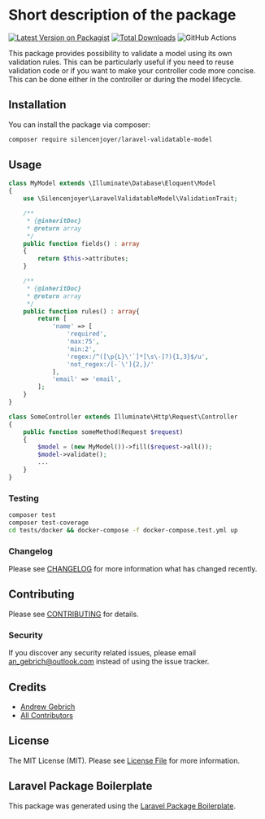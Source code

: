 # Short description of the package

[![Latest Version on Packagist](https://img.shields.io/packagist/v/silencenjoyer/laravel-validatable-model.svg?style=flat-square)](https://packagist.org/packages/silencenjoyer/laravel-validatable-model)
[![Total Downloads](https://img.shields.io/packagist/dt/silencenjoyer/laravel-validatable-model.svg?style=flat-square)](https://packagist.org/packages/silencenjoyer/laravel-validatable-model)
![GitHub Actions](https://github.com/silencenjoyer/laravel-validatable-model/actions/workflows/main.yml/badge.svg)

This package provides possibility to validate a model using its own validation rules. This can be particularly useful if you need to reuse validation code or if you want to make your controller code more concise.  
This can be done either in the controller or during the model lifecycle.

## Installation

You can install the package via composer:

```bash
composer require silencenjoyer/laravel-validatable-model
```

## Usage

```php
class MyModel extends \Illuminate\Database\Eloquent\Model
{
    use \Silencenjoyer\LaravelValidatableModel\ValidationTrait;

    /**
     * {@inheritDoc} 
     * @return array
     */
    public function fields() : array
    {
        return $this->attributes;
    }

    /**
     * {@inheritDoc} 
     * @return array
     */
    public function rules() : array{
        return [
            'name' => [
                'required',
                'max:75',
                'min:2',
                'regex:/^([\p{L}\'`]*[\s\-]?){1,3}$/u',
                'not_regex:/[-`\']{2,}/'
            ],
            'email' => 'email',
        ];
    }
}
```
```php
class SomeController extends Illuminate\Http\Request\Controller
{
    public function someMethod(Request $request)
    {
        $model = (new MyModel())->fill($request->all());
        $model->validate();
        ...
    }
}
```

### Testing

```bash
composer test  
composer test-coverage  
cd tests/docker && docker-compose -f docker-compose.test.yml up
```

### Changelog

Please see [CHANGELOG](CHANGELOG.md) for more information what has changed recently.

## Contributing

Please see [CONTRIBUTING](CONTRIBUTING.md) for details.

### Security

If you discover any security related issues, please email an_gebrich@outlook.com instead of using the issue tracker.

## Credits

-   [Andrew Gebrich](https://github.com/silencenjoyer)
-   [All Contributors](../../contributors)

## License

The MIT License (MIT). Please see [License File](LICENSE.md) for more information.

## Laravel Package Boilerplate

This package was generated using the [Laravel Package Boilerplate](https://laravelpackageboilerplate.com).
